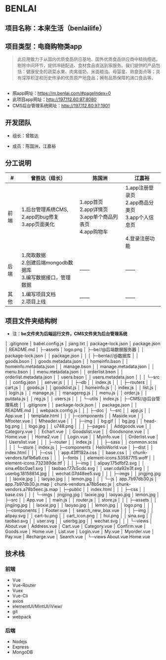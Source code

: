 # BENLAI

## 项目名称：本来生活（benlailife）

## 项目类型：电商购物类app

> 此应用致力于从国内优质食品供应基地、国外优质食品供应商中精挑细选，剔除中间环节，提供冷链配送、食材食品直送到家服务。我们提供的产品包括：健康安全的蔬菜水果、肉禽蛋奶、米面粮油、母婴童、熟食面点等；具有深厚积淀和历史传承的优质原产地食品；拥有品质保障的进口食品等。 

## 

* 原app网址：<https://m.benlai.com/#pageIndex=0> 
* 此项目app网址：http://197.112.60.97:8080
* CMS后台管理系统网址：http://197.112.60.97:1901

## 开发团队

* 组长：曾胜达

* 成员：陈国洲，江嘉裕

  

## 分工说明

| #    | 曾胜达（组长）                                               | 陈国洲                                                       | 江嘉裕                                                       |
| ---- | ------------------------------------------------------------ | ------------------------------------------------------------ | ------------------------------------------------------------ |
| 前端 | 1.后台管理系统CMS,<br />2.app的bug修复<br />3.app页面美化    | 1.app首页<br />2.app详情页<br />3.app单个商品列表页<br />4.app购物车 | 1.app注册登录页<br />2.app商品分类页<br />3.app个人信息页<br /><br />4.登录注册功能 |
| 后端 | 1.爬取数据<br />2.创建后端mongodb数据库<br />3.编写数据接口，管理数据 | ——                                                           | ——                                                           |
| 其他 | 1.编写项目文档<br />2.项目上线                               | ——                                                           | ——                                                           |

## 项目文件夹结构树

* 注：**be文件夹为后端运行文件，CMS文件夹为后台管理系统**



│  .gitignore
│  babel.config.js
│  jiang.txt
│  package-lock.json
│  package.json
│  README.md
│
├─assets
│      logo.png
│
├─be//@后端数据服务器
│  │  package-lock.json
│  │  package.json
│  │
│  ├─benlai//@数据库
│  │      goods.bson
│  │      goods.metadata.json
│  │      homeinfo.bson
│  │      homeinfo.metadata.json
│  │      manage.bson
│  │      manage.metadata.json
│  │      menu.bson
│  │      menu.metadata.json
│  │      orderlist.bson
│  │      orderlist.metadata.json
│  │      users.bson
│  │      users.metadata.json
│  │
│  └─src
│      │  config.json
│      │  server.js
│      │
│      ├─db
│      │      index.js
│      │
│      ├─routers
│      │      cart.js
│      │      goods.js
│      │      goodslist.js
│      │      homeinfo.js
│      │      index.js
│      │      list.js
│      │      login.js
│      │      manage.js
│      │      managereg.js
│      │      menu.js
│      │      order.js
│      │      putdata.js
│      │      reg.js
│      │      users.js
│      │
│      └─utils
│              index.js
│
├─CMS//@后台管理系统
│  │  .gitignore
│  │  package-lock.json
│  │  package.json
│  │  README.md
│  │  webpack.config.js
│  │
│  ├─doc
│  └─src
│      │  app.js
│      │  App.vue
│      │  template.html
│      │
│      ├─components
│      │      Maside.vue
│      │      Mfooter.vue
│      │      Mheader.vue
│      │
│      ├─img
│      │      bg.gif
│      │      bg.jpg
│      │      head-bg.png
│      │      logo.jpg
│      │      u748.png
│      │
│      ├─pages
│      │      Addgoods.vue
│      │      Category.vue
│      │      Echart.vue
│      │      Goodslist.vue
│      │      Goodsnone.vue
│      │      Home.vue
│      │      Home2.vue
│      │      Login.vue
│      │      Myinfo.vue
│      │      Orderlist.vue
│      │      Userslist.vue
│      │
│      ├─router
│      │      index.js
│      │
│      ├─sass
│      │      common.scss
│      │
│      └─store
│              index.js
│
├─components
│      HelloWorld.vue
│
├─dist
│  │  index.html
│  │
│  ├─css
│  │      app.43ff192a.css
│  │      base.css
│  │      chunk-vendors.faf1b6a9.css
│  │
│  ├─fonts
│  │      element-icons.535877f5.woff
│  │      element-icons.732389de.ttf
│  │
│  ├─img
│  │      alipay.175dfbf2.svg
│  │      sina.e6bc0ae1.svg
│  │      taobao.f77c5cdc.svg
│  │      user.cda92e3f.svg
│  │      userbg.18158814.jpg
│  │      wechat.07d48ee5.svg
│  │
│  ├─imgs
│  │      jingjing.jpg
│  │      laoxie.jpg
│  │      laoyao.jpg
│  │      lemon.jpg
│  │
│  └─js
│          app.7b97db30.js
│          app.7b97db30.js.map
│          chunk-vendors.a78b5eec.js
│          chunk-vendors.a78b5eec.js.map
│
├─public
│  │  index.html
│  │
│  ├─css
│  │      base.css
│  │
│  └─imgs
│          jingjing.jpg
│          laoxie.jpg
│          laoyao.jpg
│          lemon.jpg
│
├─src
│  │  App.vue
│  │  main.js
│  │  router.js
│  │  store.js
│  │
│  ├─assets
│  │      jingjing.jpg
│  │      laoxie.jpg
│  │      laoyao.jpg
│  │      lemon.jpg
│  │      logo.png
│  │
│  ├─components
│  │      Footer.vue
│  │      search_new_box.vue
│  │
│  ├─img
│  │      alipay.svg
│  │      cart-tu.png
│  │      cart_icon.png
│  │      hui.png
│  │      sina.svg
│  │      taobao.svg
│  │      user.svg
│  │      userbg.jpg
│  │      wechat.svg
│  │
│  └─views
│          About.vue
│          Address.vue
│          Cart.vue
│          Category.vue
│          Confirm.vue
│          Goods.vue
│          Home.vue
│          List.vue
│          Login.vue
│          My.vue
│          Myorder.vue
│          Pay.vue
│          Recharge.vue
│          Search.vue
│
└─views
        About.vue
        Home.vue







## 技术栈

### 前端

- Vue
- Vue-Router
- Vuex
- Vue-Cli
- axios
- elementUI/MintUI/iView/
- git
- webpack

### 后端

- Nodejs
- Express
- MongoDB

